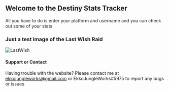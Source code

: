 ## Welcome to the Destiny Stats Tracker

All you have to do is enter your platform and username and you can check out some of your stats

### Just a test image of the Last Wish Raid
![LastWish](https://user-images.githubusercontent.com/24531568/87470975-979f3000-c5eb-11ea-81bd-e7b41415ead0.jpg)

#### Support or Contact

Having trouble with the website? Please contact me at ekkojungleworks@gmail.com or EkkoJungleWorks#5975 to report any bugs or issues
